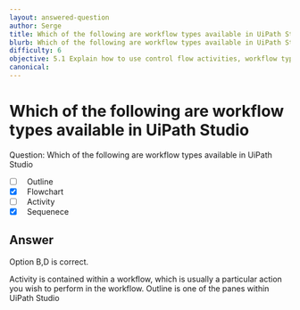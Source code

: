 ```yaml
---
layout: answered-question
author: Serge
title: Which of the following are workflow types available in UiPath Studio
blurb: Which of the following are workflow types available in UiPath Studio
difficulty: 6
objective: 5.1 Explain how to use control flow activities, workflow types such as sequences and flowcharts, and their functions
canonical: 
---
```


<h1>Which of the following are workflow types available in UiPath Studio</h1>

Question:  Which of the following are workflow types available in UiPath Studio

 - [ ] &nbsp;  Outline
 - [X] &nbsp;  Flowchart
 - [ ] &nbsp;  Activity
 - [X] &nbsp;  Sequenece

## Answer

Option B,D is correct.

Activity is contained within a workflow, which is usually a particular action you wish to perform in the workflow.  Outline is one of the panes within UiPath Studio


